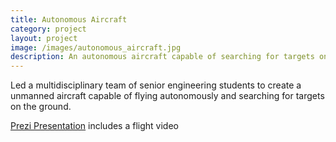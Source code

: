 ```yaml
---
title: Autonomous Aircraft
category: project
layout: project
image: /images/autonomous_aircraft.jpg
description: An autonomous aircraft capable of searching for targets on the ground
---
```


Led a multidisciplinary team of senior engineering students to create a unmanned aircraft capable of flying autonomously and searching for targets on the ground.

[Prezi Presentation](http://prezi.com/tqf6abczi6bg/?utm_campaign=share&utm_medium=copy) includes a flight video

